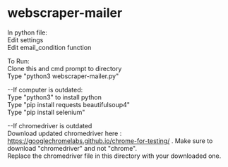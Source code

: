 # webscraper-mailer<br/>

In python file:<br/>
Edit settings<br/>
Edit email_condition function <br/>

To Run: <br/>
Clone this and cmd prompt to directory <br/>
Type "python3 webscraper-mailer.py"<br/>

--If computer is outdated: <br/>
Type "python3" to install python <br/>
Type "pip install requests beautifulsoup4"<br/>
Type "pip install selenium" <br/>

--If chromedriver is outdated <br/>
Download updated chromedriver here : https://googlechromelabs.github.io/chrome-for-testing/ . Make sure to download "chromedriver" and not "chrome". <br/>
Replace the chromedriver file in this directory with your downloaded one. <br/>

